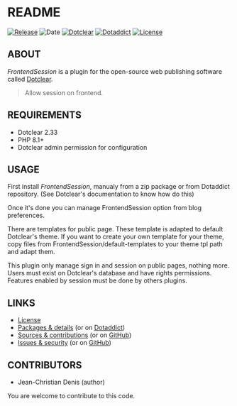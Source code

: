 # README

[![Release](https://img.shields.io/github/v/release/jcdenis/FrontendSession?color=lightblue)](https://git.dotclear.watch/JcDenis/FrontendSession/releases)
![Date](https://img.shields.io/github/release-date/jcdenis/FrontendSession?color=red)
[![Dotclear](https://img.shields.io/badge/dotclear-v2.33-137bbb.svg)](https://fr.dotclear.org/download)
[![Dotaddict](https://img.shields.io/badge/dotaddict-official-9ac123.svg)](https://plugins.dotaddict.org/dc2/details/FrontendSession)
[![License](https://img.shields.io/github/license/jcdenis/FrontendSession?color=white)](https://git.dotclear.watch/JcDenis/FrontendSession/src/branch/master/LICENSE)

## ABOUT

_FrontendSession_ is a plugin for the open-source web publishing software called [Dotclear](https://www.dotclear.org).

> Allow session on frontend.

## REQUIREMENTS

* Dotclear 2.33
* PHP 8.1+
* Dotclear admin permission for configuration

## USAGE

First install _FrontendSession_, manualy from a zip package or from 
Dotaddict repository. (See Dotclear's documentation to know how do this)

Once it's done you can manage FrontendSession option from blog preferences.

There are templates for public page. These template is adapted to 
default Dotclear's theme. If you want to create your own template 
for your theme, copy files from FrontendSession/default-templates 
to your theme tpl path and adapt them.

This plugin only manage sign in and session on public pages, nothing more.
Users must exist on Dotclear's database and have rights permissions.
Features enabled by session must be done by others plugins.

## LINKS

* [License](https://git.dotclear.watch/JcDenis/FrontendSession/src/branch/master/LICENSE)
* [Packages & details](https://git.dotclear.watch/JcDenis/FrontendSession/releases) (or on [Dotaddict](https://plugins.dotaddict.org/dc2/details/FrontendSession))
* [Sources & contributions](https://git.dotclear.watch/JcDenis/FrontendSession) (or on [GitHub](https://github.com/JcDenis/FrontendSession))
* [Issues & security](https://git.dotclear.watch/JcDenis/FrontendSession/issues) (or on [GitHub](https://github.com/JcDenis/FrontendSession/issues))

## CONTRIBUTORS

* Jean-Christian Denis (author)

You are welcome to contribute to this code.

